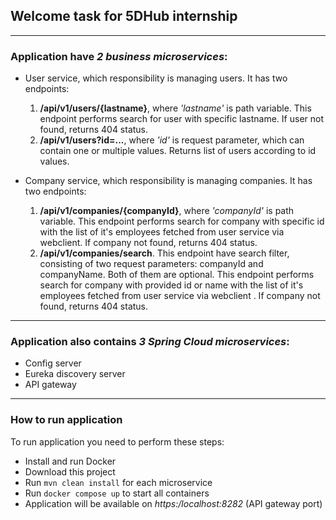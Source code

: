 ## Welcome task for 5DHub internship

---

### Application have *2 business microservices*:
- User service, which responsibility is managing users. It has two endpoints:
    1) **/api/v1/users/{lastname}**, where *'lastname'* is path variable. This endpoint performs search for user with 
  specific lastname. If user not found, returns 404 status.
    2)  **/api/v1/users?id=...**, where *'id'* is request parameter, which can contain one or multiple values. Returns
  list of users according to id values.


- Company service, which responsibility is managing companies. It has two endpoints:
    1) **/api/v1/companies/{companyId}**, where *'companyId'* is path variable. This endpoint performs search for 
    company with specific id with the list of it's employees fetched from user service via webclient. If company not found, returns 404 status.
    2) **/api/v1/companies/search**. This endpoint have search filter, consisting of two request parameters: companyId 
      and companyName. Both of them are optional. This endpoint performs search for
          company with provided id or name with the list of it's employees fetched from user service via webclient . If company not found, returns 404 status.
---

### Application also contains *3 Spring Cloud microservices*:
- Config server
- Eureka discovery server
- API gateway
---
### How to run application
To run application you need to perform these steps:
- Install and run Docker 
- Download this project
- Run `mvn clean install` for each microservice
- Run `docker compose up` to start all containers
- Application will be available on *https:/localhost:8282* (API gateway port)